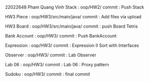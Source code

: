 22022648
Pham Quang Vinh 
Stack : oop/HW2/
commit : Push Stack

HW3 Piece : oop/HW3/src/main/java/
commit : Add files via upload

HW3 Board : oop/HW3/src/main/java/
commit : push Board Tetris

Bank Account : oop/HW3/
commit : Push BankAccount

Expression : oop/HW3/
commit : Expression II Sort with Interfaces

Observer : oop/HW3/
commit : Lab Observer

Lab 06 : oop/HW3/
commit : Lab 06 : Proxy pattern

Sudoku : oop/HW3/
commit : final commit
